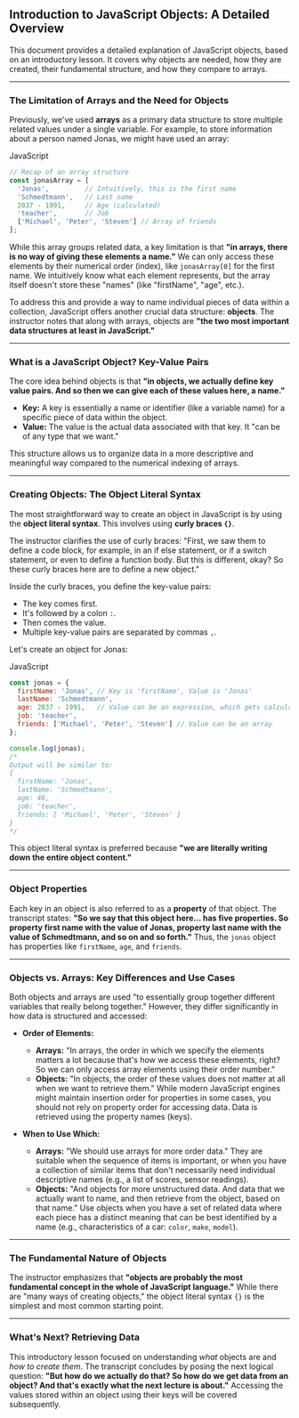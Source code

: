## Introduction to JavaScript Objects: A Detailed Overview

This document provides a detailed explanation of JavaScript objects, based on an introductory lesson. It covers why objects are needed, how they are created, their fundamental structure, and how they compare to arrays.

---

### The Limitation of Arrays and the Need for Objects

Previously, we've used **arrays** as a primary data structure to store multiple related values under a single variable. For example, to store information about a person named Jonas, we might have used an array:

JavaScript

```JavaScript
// Recap of an array structure
const jonasArray = [
  'Jonas',         // Intuitively, this is the first name
  'Schmedtmann',   // Last name
  2037 - 1991,     // Age (calculated)
  'teacher',       // Job
  ['Michael', 'Peter', 'Steven'] // Array of friends
];
```

While this array groups related data, a key limitation is that **"in arrays, there is no way of giving these elements a name."** We can only access these elements by their numerical order (index), like `jonasArray[0]` for the first name. We intuitively know what each element represents, but the array itself doesn't store these "names" (like "firstName", "age", etc.).

To address this and provide a way to name individual pieces of data within a collection, JavaScript offers another crucial data structure: **objects**. The instructor notes that along with arrays, objects are **"the two most important data structures at least in JavaScript."**

---

### What is a JavaScript Object? Key-Value Pairs

The core idea behind objects is that **"in objects, we actually define key value pairs. And so then we can give each of these values here, a name."**

- **Key:** A key is essentially a name or identifier (like a variable name) for a specific piece of data within the object.
- **Value:** The value is the actual data associated with that key. It "can be of any type that we want."

This structure allows us to organize data in a more descriptive and meaningful way compared to the numerical indexing of arrays.

---

### Creating Objects: The Object Literal Syntax

The most straightforward way to create an object in JavaScript is by using the **object literal syntax**. This involves using **curly braces `{}`**.

The instructor clarifies the use of curly braces: "First, we saw them to define a code block, for example, in an if else statement, or if a switch statement, or even to define a function body. But this is different, okay? So these curly braces here are to define a new object."

Inside the curly braces, you define the key-value pairs:

- The key comes first.
- It's followed by a colon `:`.
- Then comes the value.
- Multiple key-value pairs are separated by commas `,`.

Let's create an object for Jonas:

JavaScript

```JavaScript
const jonas = {
  firstName: 'Jonas', // Key is 'firstName', Value is 'Jonas'
  lastName: 'Schmedtmann',
  age: 2037 - 1991,   // Value can be an expression, which gets calculated
  job: 'teacher',
  friends: ['Michael', 'Peter', 'Steven'] // Value can be an array
};

console.log(jonas);
/*
Output will be similar to:
{
  firstName: 'Jonas',
  lastName: 'Schmedtmann',
  age: 46,
  job: 'teacher',
  friends: [ 'Michael', 'Peter', 'Steven' ]
}
*/
```

This object literal syntax is preferred because **"we are literally writing down the entire object content."**

---

### Object Properties

Each key in an object is also referred to as a **property** of that object. The transcript states: **"So we say that this object here... has five properties. So property first name with the value of Jonas, property last name with the value of Schmedtmann, and so on and so forth."** Thus, the `jonas` object has properties like `firstName`, `age`, and `friends`.

---

### Objects vs. Arrays: Key Differences and Use Cases

Both objects and arrays are used "to essentially group together different variables that really belong together." However, they differ significantly in how data is structured and accessed:

- **Order of Elements:**
    
    - **Arrays:** "In arrays, the order in which we specify the elements matters a lot because that's how we access these elements, right? So we can only access array elements using their order number."
    - **Objects:** "In objects, the order of these values does not matter at all when we want to retrieve them." While modern JavaScript engines might maintain insertion order for properties in some cases, you should not rely on property order for accessing data. Data is retrieved using the property names (keys).
- **When to Use Which:**
    
    - **Arrays:** "We should use arrays for more order data." They are suitable when the sequence of items is important, or when you have a collection of similar items that don't necessarily need individual descriptive names (e.g., a list of scores, sensor readings).
    - **Objects:** "And objects for more unstructured data. And data that we actually want to name, and then retrieve from the object, based on that name." Use objects when you have a set of related data where each piece has a distinct meaning that can be best identified by a name (e.g., characteristics of a car: `color`, `make`, `model`).

---

### The Fundamental Nature of Objects

The instructor emphasizes that **"objects are probably the most fundamental concept in the whole of JavaScript language."** While there are "many ways of creating objects," the object literal syntax `{}` is the simplest and most common starting point.

---

### What's Next? Retrieving Data

This introductory lesson focused on understanding _what_ objects are and _how to create them_. The transcript concludes by posing the next logical question: **"But how do we actually do that? So how do we get data from an object? And that's exactly what the next lecture is about."** Accessing the values stored within an object using their keys will be covered subsequently.